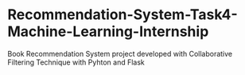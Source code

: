 # Recommendation-System-Task4-Machine-Learning-Internship
Book Recommendation System project developed with Collaborative Filtering Technique with Pyhton and Flask
